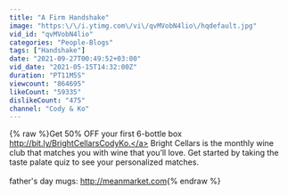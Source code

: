```yaml
---
title: "A Firm Handshake"
image: "https:\/\/i.ytimg.com\/vi\/qvMVobN4lio\/hqdefault.jpg"
vid_id: "qvMVobN4lio"
categories: "People-Blogs"
tags: ["Handshake"]
date: "2021-09-27T00:49:52+03:00"
vid_date: "2021-05-15T14:32:00Z"
duration: "PT11M5S"
viewcount: "864695"
likeCount: "59335"
dislikeCount: "475"
channel: "Cody & Ko"
---
```

{% raw %}Get 50% OFF your first 6-bottle box <a rel="nofollow" target="blank" href="http://bit.ly/BrightCellarsCodyKo.">http://bit.ly/BrightCellarsCodyKo.</a> Bright Cellars is the monthly wine club that matches you with wine that you’ll love. Get started by taking the taste palate quiz to see your personalized matches.<br /><br />father's day mugs: <a rel="nofollow" target="blank" href="http://meanmarket.com">http://meanmarket.com</a>{% endraw %}
